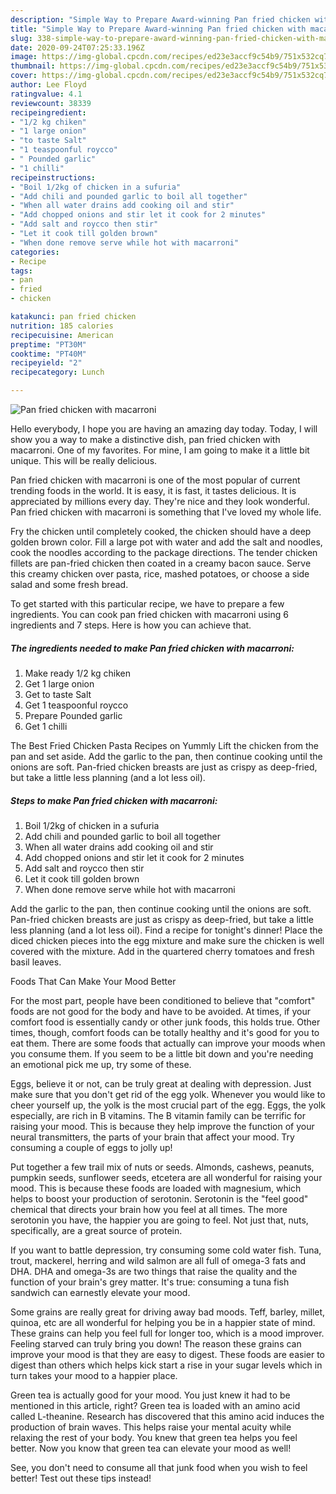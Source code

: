 ```yaml
---
description: "Simple Way to Prepare Award-winning Pan fried chicken with macarroni"
title: "Simple Way to Prepare Award-winning Pan fried chicken with macarroni"
slug: 338-simple-way-to-prepare-award-winning-pan-fried-chicken-with-macarroni
date: 2020-09-24T07:25:33.196Z
image: https://img-global.cpcdn.com/recipes/ed23e3accf9c54b9/751x532cq70/pan-fried-chicken-with-macarroni-recipe-main-photo.jpg
thumbnail: https://img-global.cpcdn.com/recipes/ed23e3accf9c54b9/751x532cq70/pan-fried-chicken-with-macarroni-recipe-main-photo.jpg
cover: https://img-global.cpcdn.com/recipes/ed23e3accf9c54b9/751x532cq70/pan-fried-chicken-with-macarroni-recipe-main-photo.jpg
author: Lee Floyd
ratingvalue: 4.1
reviewcount: 38339
recipeingredient:
- "1/2 kg chiken"
- "1 large onion"
- "to taste Salt"
- "1 teaspoonful roycco"
- " Pounded garlic"
- "1 chilli"
recipeinstructions:
- "Boil 1/2kg of chicken in a sufuria"
- "Add chili and pounded garlic to boil all together"
- "When all water drains add cooking oil and stir"
- "Add chopped onions and stir let it cook for 2 minutes"
- "Add salt and roycco then stir"
- "Let it cook till golden brown"
- "When done remove serve while hot with macarroni"
categories:
- Recipe
tags:
- pan
- fried
- chicken

katakunci: pan fried chicken 
nutrition: 185 calories
recipecuisine: American
preptime: "PT30M"
cooktime: "PT40M"
recipeyield: "2"
recipecategory: Lunch

---
```



![Pan fried chicken with macarroni](https://img-global.cpcdn.com/recipes/ed23e3accf9c54b9/751x532cq70/pan-fried-chicken-with-macarroni-recipe-main-photo.jpg)

Hello everybody, I hope you are having an amazing day today. Today, I will show you a way to make a distinctive dish, pan fried chicken with macarroni. One of my favorites. For mine, I am going to make it a little bit unique. This will be really delicious.

Pan fried chicken with macarroni is one of the most popular of current trending foods in the world. It is easy, it is fast, it tastes delicious. It is appreciated by millions every day. They're nice and they look wonderful. Pan fried chicken with macarroni is something that I've loved my whole life.

Fry the chicken until completely cooked, the chicken should have a deep golden brown color. Fill a large pot with water and add the salt and noodles, cook the noodles according to the package directions. The tender chicken fillets are pan-fried chicken then coated in a creamy bacon sauce. Serve this creamy chicken over pasta, rice, mashed potatoes, or choose a side salad and some fresh bread.


To get started with this particular recipe, we have to prepare a few ingredients. You can cook pan fried chicken with macarroni using 6 ingredients and 7 steps. Here is how you can achieve that.

<!--inarticleads1-->

##### The ingredients needed to make Pan fried chicken with macarroni:

1. Make ready 1/2 kg chiken
1. Get 1 large onion
1. Get to taste Salt
1. Get 1 teaspoonful roycco
1. Prepare  Pounded garlic
1. Get 1 chilli


The Best Fried Chicken Pasta Recipes on Yummly Lift the chicken from the pan and set aside. Add the garlic to the pan, then continue cooking until the onions are soft. Pan-fried chicken breasts are just as crispy as deep-fried, but take a little less planning (and a lot less oil). 

<!--inarticleads2-->

##### Steps to make Pan fried chicken with macarroni:

1. Boil 1/2kg of chicken in a sufuria
1. Add chili and pounded garlic to boil all together
1. When all water drains add cooking oil and stir
1. Add chopped onions and stir let it cook for 2 minutes
1. Add salt and roycco then stir
1. Let it cook till golden brown
1. When done remove serve while hot with macarroni


Add the garlic to the pan, then continue cooking until the onions are soft. Pan-fried chicken breasts are just as crispy as deep-fried, but take a little less planning (and a lot less oil). Find a recipe for tonight&#39;s dinner! Place the diced chicken pieces into the egg mixture and make sure the chicken is well covered with the mixture. Add in the quartered cherry tomatoes and fresh basil leaves. 

Foods That Can Make Your Mood Better


For the most part, people have been conditioned to believe that "comfort" foods are not good for the body and have to be avoided. At times, if your comfort food is essentially candy or other junk foods, this holds true. Other times, though, comfort foods can be totally healthy and it's good for you to eat them. There are some foods that actually can improve your moods when you consume them. If you seem to be a little bit down and you're needing an emotional pick me up, try some of these.

Eggs, believe it or not, can be truly great at dealing with depression. Just make sure that you don't get rid of the egg yolk. Whenever you would like to cheer yourself up, the yolk is the most crucial part of the egg. Eggs, the yolk especially, are rich in B vitamins. The B vitamin family can be terrific for raising your mood. This is because they help improve the function of your neural transmitters, the parts of your brain that affect your mood. Try consuming a couple of eggs to jolly up!

Put together a few trail mix of nuts or seeds. Almonds, cashews, peanuts, pumpkin seeds, sunflower seeds, etcetera are all wonderful for raising your mood. This is because these foods are loaded with magnesium, which helps to boost your production of serotonin. Serotonin is the "feel good" chemical that directs your brain how you feel at all times. The more serotonin you have, the happier you are going to feel. Not just that, nuts, specifically, are a great source of protein.

If you want to battle depression, try consuming some cold water fish. Tuna, trout, mackerel, herring and wild salmon are all full of omega-3 fats and DHA. DHA and omega-3s are two things that raise the quality and the function of your brain's grey matter. It's true: consuming a tuna fish sandwich can earnestly elevate your mood. 

Some grains are really great for driving away bad moods. Teff, barley, millet, quinoa, etc are all wonderful for helping you be in a happier state of mind. These grains can help you feel full for longer too, which is a mood improver. Feeling starved can truly bring you down! The reason these grains can improve your mood is that they are easy to digest. These foods are easier to digest than others which helps kick start a rise in your sugar levels which in turn takes your mood to a happier place.

Green tea is actually good for your mood. You just knew it had to be mentioned in this article, right? Green tea is loaded with an amino acid called L-theanine. Research has discovered that this amino acid induces the production of brain waves. This helps raise your mental acuity while relaxing the rest of your body. You knew that green tea helps you feel better. Now you know that green tea can elevate your mood as well!

See, you don't need to consume all that junk food when you wish to feel better! Test out  these tips  instead!

